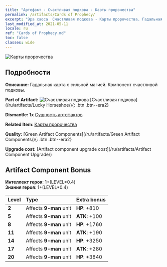 ```yaml
---
title: "Артефакт - Счастливая подкова - Карты пророчества"
permalink: /artifacts/Cards of Prophecy/
excerpt: "Эра хаоса  Счастливая подкова - Карты пророчества. Гадальная карта с сильной магией. Компонент счастливой подковы."
last_modified_at: 2021-05-11
locale: ru
ref: "Cards of Prophecy.md"
toc: false
classes: wide
---
```


 ![Карты пророчества](/images/t/artifact_40122.png)



## Подробности

 **Описание:** Гадальная карта с сильной магией. Компонент счастливой подковы.

 **Part of Artifact:** ![Счастливая подкова](/images/t/icon_artifact_12.png) [Счастливая подкова](/ru/artifacts/Lucky Horseshoe/){: .btn .btn--era2}

 **Dismantle: 1x** [Сущность артефактов](/ItemsRU/con_905/)

 **Related Item**: [Карты пророчества](/ItemsRU/art_110/)

 **Quality:** [Green Artifact Components](/ru/artifacts/Green Artifact Components/){: .btn .btn--era2}

 **Upgrade cost:** [Artifact component upgrade cost](/ru/artifacts/Artifact Component Upgrade/)

## Artifact Component Bonus

  **Интеллект героя**: 1+(LEVEL\*0.4)<br/>**Знания героя**: 1+(LEVEL\*0.4)

  |  Level  | Type |    Extra bonus  | 
  |:--------|:-----|:----------------| 
  | **2** | Affects **9-man** unit | **HP**: +810 | 
  | **5** | Affects **9-man** unit | **ATK**: +100 | 
  | **8** | Affects **9-man** unit | **HP**: +1760 | 
  | **11** | Affects **9-man** unit | **ATK**: +190 | 
  | **14** | Affects **9-man** unit | **HP**: +3250 | 
  | **17** | Affects **9-man** unit | **ATK**: +280 | 
  | **20** | Affects **9-man** unit | **HP**: +3840 | 
